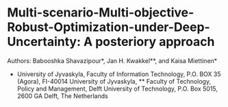 # Multi-scenario-Multi-objective-Robust-Optimization-under-Deep-Uncertainty: A posteriory approach

Authors: Babooshka Shavazipour*, Jan H. Kwakkel**, and Kaisa Miettinen*

* University of Jyvaskyla, Faculty of Information Technology, P.O. BOX 35 (Agora), FI-40014 University of Jyvaskyla,
** Faculty of Technology, Policy and Management, Delft University of Technology, P.O. Box 5015, 2600 GA Delft, The Netherlands
